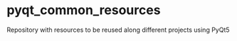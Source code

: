 # pyqt_common_resources
Repository with resources to be reused along different projects using PyQt5
